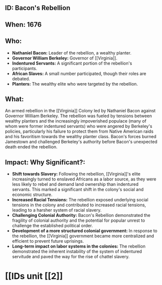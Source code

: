 ## ID: Bacon's Rebellion

## When: 1676

## Who:
* **Nathaniel Bacon:**  Leader of the rebellion, a wealthy planter.
* **Governor William Berkeley:** Governor of [[Virginia]].
* **Indentured Servants:**  A significant portion of the rebellion's participants.
* **African Slaves:**  A small number participated, though their roles are debated.
* **Planters:**  The wealthy elite who were targeted by the rebellion.


## What: 
An armed rebellion in the [[Virginia]] Colony led by Nathaniel Bacon against Governor William Berkeley.  The rebellion was fueled by tensions between wealthy planters and the increasingly impoverished populace (many of whom were former indentured servants) who were angered by Berkeley's policies, particularly his failure to protect them from Native American raids and his favoritism towards the wealthy planter class. Bacon's forces burned Jamestown and challenged Berkeley's authority before Bacon's unexpected death ended the rebellion.


## Impact: Why Significant?:
* **Shift towards Slavery:** Following the rebellion, [[Virginia]]'s elite increasingly turned to enslaved Africans as a labor source, as they were less likely to rebel and demand land ownership than indentured servants. This marked a significant shift in the colony's social and economic structure.
* **Increased Racial Tensions:**  The rebellion exposed underlying social tensions in the colony and contributed to increased racial tensions, leading to a harsher system of racial slavery.
* **Challenging Colonial Authority:** Bacon's Rebellion demonstrated the fragility of colonial authority and the potential for popular unrest to challenge the established political order.
* **Development of a more structured colonial government:** In response to the rebellion, the [[Virginia]] government became more centralized and efficient to prevent future uprisings.
* **Long-term impact on labor systems in the colonies:** The rebellion demonstrated the inherent instability of the system of indentured servitude and paved the way for the rise of chattel slavery.

# [[IDs unit [[2]]
